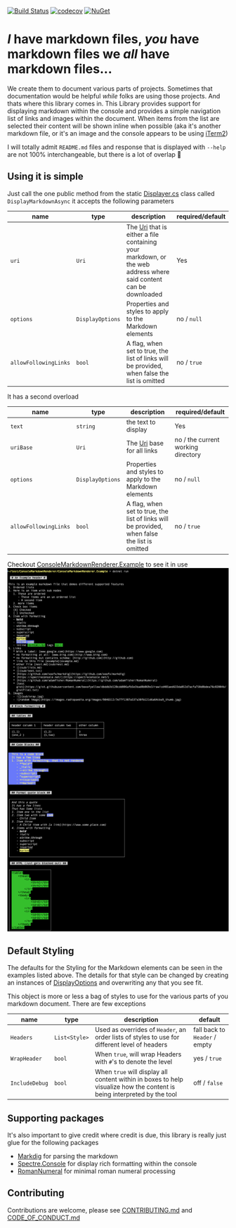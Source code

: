 
[![Build Status](https://github.com/boxofyellow/ConsoleMarkdownRenderer/actions/workflows/ci.yml/badge.svg)](https://github.com/boxofyellow/ConsoleMarkdownRenderer/actions/workflows/ci.yml) [![codecov](https://codecov.io/gh/boxofyellow/ConsoleMarkdownRenderer/branch/main/graph/badge.svg?token=2VSOFO21BN)](https://codecov.io/gh/boxofyellow/ConsoleMarkdownRenderer) [![NuGet](https://img.shields.io/nuget/v/BoxOfYellow.ConsoleMarkdownRenderer.svg)](https://www.nuget.org/packages/BoxOfYellow.ConsoleMarkdownRenderer)

# _I_ have markdown files, _you_ have markdown files we _all_ have markdown files...

We create them to document various parts of projects.  Sometimes that documentation would be helpful _while_ folks are using those projects.  And thats where this library comes in.  This Library provides support for displaying markdown within the console and provides a simple navigation list of links and images within the document.  When items from the list are selected their content will be shown inline when possible (aka it's another markdown file, or it's an image and the console appears to be using [iTerm2]((https://iterm2.com/)))

I will totally admit `README.md` files and response that is displayed with `--help` are not 100% interchangeable, but there is a lot of overlap :slightly_smiling_face:

## Using it is simple
Just call the one public method from the static [Displayer.cs](Displayer.cs) class called `DisplayMarkdownAsync` it accepts the following parameters

| name | type | description | required/default |
| - | - | - | - |
| `uri` | `Uri` | The [Uri](https://en.wikipedia.org/wiki/Uniform_Resource_Identifier) that is either a file containing your markdown, or the web address where said content can be downloaded | Yes |
| `options` | `DisplayOptions` | Properties and styles to apply to the Markdown elements | no / `null` |
| `allowFollowingLinks` | `bool` | A flag, when set to true, the list of links will be provided, when false the list is omitted | no / `true` |

It has a second overload

| name | type | description | required/default |
| - | - | - | - |
| `text` | `string` | the text to display | Yes |
| `uriBase` | `Uri` | The [Uri](https://en.wikipedia.org/wiki/Uniform_Resource_Identifier) base for all links | no / the current working directory |
| `options` | `DisplayOptions` | Properties and styles to apply to the Markdown elements | no / `null` |
| `allowFollowingLinks` | `bool` | A flag, when set to true, the list of links will be provided, when false the list is omitted | no / `true` |

Checkout [ConsoleMarkdownRenderer.Example](ConsoleMarkdownRenderer.Example) to see it in use
![](docs/example.png)

## Default Styling

The defaults for the Styling for the Markdown elements can be seen in the examples listed above.  The details for that style can be changed by creating an instances of [DisplayOptions](DisplayOptions.cs) and overwriting any that you see fit.

This object is more or less a bag of styles to use for the various parts of you markdown document.  There are few exceptions

| name | type | description | default
| - | - | - | - |
| `Headers` | `List<Style>` | Used as overrides of `Header`, an order lists of styles to use for different level of headers | fall back to `Header` / empty |
| `WrapHeader` | `bool` | When `true`, will wrap Headers with `#`'s to denote the level | yes / `true` |
| `IncludeDebug` | `bool` | When `true` will display all content within in boxes to help visualize how the content is being interpreted by the tool | off / `false` |

## Supporting packages 

It's also important to give credit where credit is due, this library is really just glue for the following packages
- [Markdig](https://www.nuget.org/packages/Markdig/) for parsing the markdown
- [Spectre.Console](https://www.nuget.org/packages/Spectre.Console/) for display rich formatting within the console
- [RomanNumeral](https://www.nuget.org/packages/RomanNumeral/) for minimal roman numeral processing

## Contributing

Contributions are welcome, please see [CONTRIBUTING.md](CONTRIBUTING.md) and [CODE_OF_CONDUCT.md](CODE_OF_CONDUCT.md)
